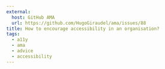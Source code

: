 ```yaml
---
external:
  host: GitHub AMA
  url: https://github.com/HugoGiraudel/ama/issues/88
title: How to encourage accessibility in an organisation?
tags:
  - a11y
  - ama
  - advice
  - accessibility
---
```

